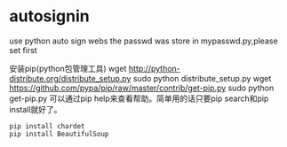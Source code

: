 autosignin
==========

use python auto sign webs
the passwd was store in mypasswd.py,please set first

安装pip(python包管理工具)
wget  http://python-distribute.org/distribute_setup.py
sudo python distribute_setup.py
wget  https://github.com/pypa/pip/raw/master/contrib/get-pip.py
sudo python get-pip.py
可以通过pip help来查看帮助。简单用的话只要pip search和pip install就好了。

    pip install chardet
    pip install BeautifulSoup

